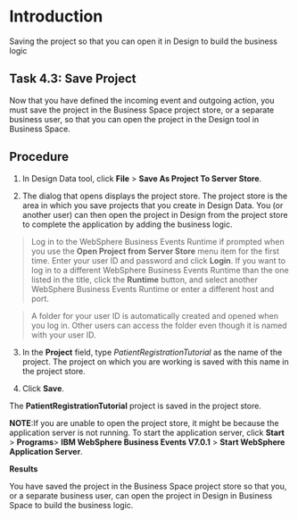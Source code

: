 # Introduction #

Saving the project so that you can open it in Design to build the business logic

## Task 4.3: Save Project ##

Now that you have defined the incoming event and outgoing action, you must save the project in the Business Space project store, or a separate business user, so that you can open the project in the Design tool in Business Space.

## Procedure ##

1. In Design Data tool, click **File** > **Save As Project To Server Store**.

2. The dialog that opens displays the project store. The project store is the area in which you save projects that you create in Design Data. You (or another user) can then open the project in Design from the project store to complete the application by adding the business logic.

> Log in to the WebSphere Business Events Runtime if prompted when you use the **Open Project from Server Store** menu item for the first time. Enter your user ID and password and click **Login**. If you want to log in to a different WebSphere Business Events Runtime than the one listed in the title, click the **Runtime** button, and select another WebSphere Business Events Runtime or enter a different host and port.

> A folder for your user ID is automatically created and opened when you log in. Other users can access the folder even though it is named with your user ID.

3. In the **Project** field, type _PatientRegistrationTutorial_ as the name of the project. The project on which you are working is saved with this name in the project store.

4. Click **Save**.

The **PatientRegistrationTutorial** project is saved in the project store.

**NOTE**:If you are unable to open the project store, it might be because the application server is not running. To start the application server, click **Start** > **Programs**> **IBM WebSphere Business Events V7.0.1** > **Start WebSphere Application Server**.

**Results**

You have saved the project in the Business Space project store so that you, or a separate business user, can open the project in Design in Business Space to build the business logic.